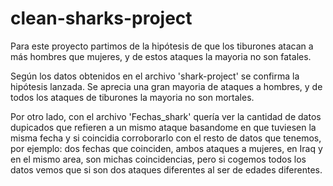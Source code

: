 # clean-sharks-project

Para este proyecto partimos de la hipótesis de que los tiburones atacan a más hombres que mujeres, y de estos ataques la mayoria no son fatales.

Según los datos obtenidos en el archivo 'shark-project' se confirma la hipótesis lanzada. Se aprecia una gran mayoria de ataques a hombres, y de todos los ataques de tiburones la mayoria no son mortales.

Por otro lado, con el archivo 'Fechas_shark' quería ver la cantidad de datos dupicados que refieren a un mismo ataque basandome en que tuviesen la misma fecha y si coincidia corroborarlo con el resto de datos que tenemos, por ejemplo: dos fechas que coinciden, ambos ataques a mujeres, en Iraq y en el mismo area, son michas coincidencias, pero si cogemos todos los datos vemos que si son dos ataques diferentes al ser de edades diferentes. 
